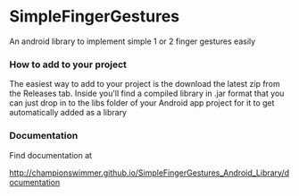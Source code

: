 # SimpleFingerGestures 
 An android library to implement simple 1 or 2 finger gestures easily


### How to add to your project

The easiest way to add to your project is the download the latest zip from the Releases tab.
Inside you'll find a compiled library in .jar format that you can just drop in to the
libs folder of your Android app project for it to get automatically added as a library

### Documentation

Find documentation at  

http://championswimmer.github.io/SimpleFingerGestures_Android_Library/documentation

